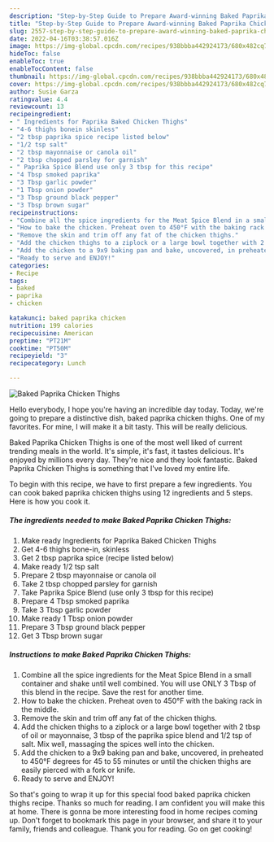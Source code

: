 ```yaml
---
description: "Step-by-Step Guide to Prepare Award-winning Baked Paprika Chicken Thighs"
title: "Step-by-Step Guide to Prepare Award-winning Baked Paprika Chicken Thighs"
slug: 2557-step-by-step-guide-to-prepare-award-winning-baked-paprika-chicken-thighs
date: 2022-04-16T03:38:57.016Z
image: https://img-global.cpcdn.com/recipes/938bbba442924173/680x482cq70/baked-paprika-chicken-thighs-recipe-main-photo.jpg
hideToc: false
enableToc: true
enableTocContent: false
thumbnail: https://img-global.cpcdn.com/recipes/938bbba442924173/680x482cq70/baked-paprika-chicken-thighs-recipe-main-photo.jpg
cover: https://img-global.cpcdn.com/recipes/938bbba442924173/680x482cq70/baked-paprika-chicken-thighs-recipe-main-photo.jpg
author: Susie Garza
ratingvalue: 4.4
reviewcount: 13
recipeingredient:
- " Ingredients for Paprika Baked Chicken Thighs"
- "4-6 thighs bonein skinless"
- "2 tbsp paprika spice recipe listed below"
- "1/2 tsp salt"
- "2 tbsp mayonnaise or canola oil"
- "2 tbsp chopped parsley for garnish"
- " Paprika Spice Blend use only 3 tbsp for this recipe"
- "4 Tbsp smoked paprika"
- "3 Tbsp garlic powder"
- "1 Tbsp onion powder"
- "3 Tbsp ground black pepper"
- "3 Tbsp brown sugar"
recipeinstructions:
- "Combine all the spice ingredients for the Meat Spice Blend in a small container and shake until well combined. You will use ONLY 3 Tbsp of this blend in the recipe. Save the rest for another time."
- "How to bake the chicken. Preheat oven to 450°F with the baking rack in the middle."
- "Remove the skin and trim off any fat of the chicken thighs."
- "Add the chicken thighs to a ziplock or a large bowl together with 2 tbsp of oil or mayonnaise, 3 tbsp of the paprika spice blend and 1/2 tsp of salt. Mix well, massaging the spices well into the chicken."
- "Add the chicken to a 9x9 baking pan and bake, uncovered, in preheated to 450°F degrees for 45 to 55 minutes or until the chicken thighs are easily pierced with a fork or knife."
- "Ready to serve and ENJOY!"
categories:
- Recipe
tags:
- baked
- paprika
- chicken

katakunci: baked paprika chicken 
nutrition: 199 calories
recipecuisine: American
preptime: "PT21M"
cooktime: "PT50M"
recipeyield: "3"
recipecategory: Lunch

---
```



![Baked Paprika Chicken Thighs](https://img-global.cpcdn.com/recipes/938bbba442924173/680x482cq70/baked-paprika-chicken-thighs-recipe-main-photo.jpg)

Hello everybody, I hope you're having an incredible day today. Today, we're going to prepare a distinctive dish, baked paprika chicken thighs. One of my favorites. For mine, I will make it a bit tasty. This will be really delicious.

Baked Paprika Chicken Thighs is one of the most well liked of current trending meals in the world. It's simple, it's fast, it tastes delicious. It's enjoyed by millions every day. They're nice and they look fantastic. Baked Paprika Chicken Thighs is something that I've loved my entire life.




To begin with this recipe, we have to first prepare a few ingredients. You can cook baked paprika chicken thighs using 12 ingredients and 5 steps. Here is how you cook it.

<!--inarticleads1-->

##### The ingredients needed to make Baked Paprika Chicken Thighs:

1. Make ready  Ingredients for Paprika Baked Chicken Thighs
1. Get 4-6 thighs bone-in, skinless
1. Get 2 tbsp paprika spice (recipe listed below)
1. Make ready 1/2 tsp salt
1. Prepare 2 tbsp mayonnaise or canola oil
1. Take 2 tbsp chopped parsley for garnish
1. Take  Paprika Spice Blend (use only 3 tbsp for this recipe)
1. Prepare 4 Tbsp smoked paprika
1. Take 3 Tbsp garlic powder
1. Make ready 1 Tbsp onion powder
1. Prepare 3 Tbsp ground black pepper
1. Get 3 Tbsp brown sugar




<!--inarticleads2-->

##### Instructions to make Baked Paprika Chicken Thighs:

1. Combine all the spice ingredients for the Meat Spice Blend in a small container and shake until well combined. You will use ONLY 3 Tbsp of this blend in the recipe. Save the rest for another time.
1. How to bake the chicken. Preheat oven to 450°F with the baking rack in the middle.
1. Remove the skin and trim off any fat of the chicken thighs.
1. Add the chicken thighs to a ziplock or a large bowl together with 2 tbsp of oil or mayonnaise, 3 tbsp of the paprika spice blend and 1/2 tsp of salt. Mix well, massaging the spices well into the chicken.
1. Add the chicken to a 9x9 baking pan and bake, uncovered, in preheated to 450°F degrees for 45 to 55 minutes or until the chicken thighs are easily pierced with a fork or knife.
1. Ready to serve and ENJOY!



So that's going to wrap it up for this special food baked paprika chicken thighs recipe. Thanks so much for reading. I am confident you will make this at home. There is gonna be more interesting food in home recipes coming up. Don't forget to bookmark this page in your browser, and share it to your family, friends and colleague. Thank you for reading. Go on get cooking!
